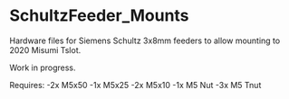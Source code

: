 # SchultzFeeder_Mounts

Hardware files for Siemens Schultz 3x8mm feeders to allow mounting to 2020 Misumi Tslot. 

Work in progress.  

Requires:
-2x M5x50
-1x M5x25
-2x M5x10
-1x M5 Nut
-3x M5 Tnut

